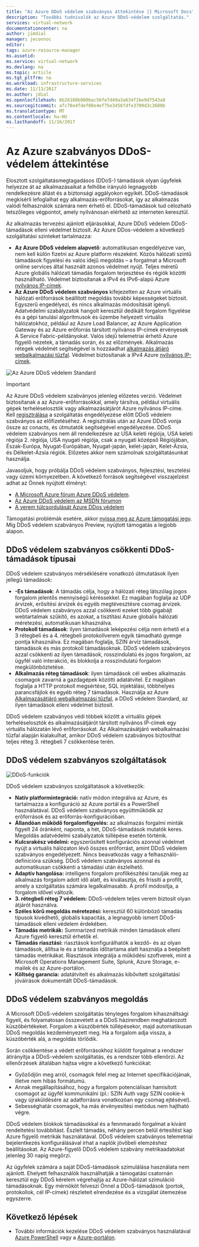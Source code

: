 ```yaml
---
title: "Az Azure DDoS védelem szabványos áttekintése |} Microsoft Docs"
description: "További tudnivalók az Azure DDoS-védelem szolgáltatás."
services: virtual-network
documentationcenter: na
author: jimdial
manager: jeconnoc
editor: 
tags: azure-resource-manager
ms.assetid: 
ms.service: virtual-network
ms.devlang: na
ms.topic: article
ms.tgt_pltfrm: na
ms.workload: infrastructure-services
ms.date: 11/13/2017
ms.author: jdial
ms.openlocfilehash: 6b26108b000bac56fe7d49a3a634f2be9d7543a8
ms.sourcegitcommit: afc78e4fdef08e4ef75e3456fdfe3709d3c3680b
ms.translationtype: MT
ms.contentlocale: hu-HU
ms.lasthandoff: 11/16/2017
---
```

# <a name="azure-ddos-protection-standard-overview"></a>Az Azure szabványos DDoS-védelem áttekintése

Elosztott szolgáltatásmegtagadásos (DDoS-) támadások olyan ügyfelek helyezze át az alkalmazásaikat a felhőbe irányuló legnagyobb rendelkezésre állást és a biztonsági aggályokon egyikét. DDoS-támadások megkísérli lefoglalhat egy alkalmazás-erőforrásokat, így az alkalmazás valódi felhasználók számára nem érhető el. DDoS-támadások tud célozható tetszőleges végpontot, amely nyilvánosan elérhető az interneten keresztül.

Az alkalmazás tervezési ajánlott eljárásokkal, Azure DDoS védelem DDoS-támadások elleni védelmet biztosít. Az Azure DDos-védelem a következő szolgáltatási szinteket tartalmazza: 

- **Az Azure DDoS védelem alapvető**: automatikusan engedélyezve van, nem kell külön fizetni az Azure platform részeként. Közös hálózati szintű támadások figyelési és valós idejű megoldás – a forgalmat a Microsoft online services által használt azonos védelmet nyújt. Teljes méretű Azure globális hálózati támadás forgalom terjesztése és régiók közötti használható. Védelmet biztosítanak a IPv4 és IPv6-alapú Azure [nyilvános IP-címek](virtual-network-public-ip-address.md).
- **Az Azure DDoS védelem szabványos** kifejezetten az Azure virtuális hálózati erőforrások beállított megoldás további képességeket biztosít. Egyszerű engedélyezi, és nincs alkalmazás módosítását igényli. Adatvédelmi szabályzatok hangolt keresztül dedikált forgalom figyelése és a gépi tanulási algoritmusok és üzembe helyezett virtuális hálózatokhoz, például az Azure Load Balancer, az Azure Application Gateway és az Azure erőforrás társított nyilvános IP-címek érvényesek A Service Fabric-példányokat. Valós idejű telemetriai érhető Azure figyelő nézetek, a támadás során, és az előzmények. Alkalmazás rétegek védelmét segítségével is hozzáadhat [alkalmazás átjáró webalkalmazási tűzfal](https://azure.microsoft.com/services/application-gateway). Védelmet biztosítanak a IPv4 Azure [nyilvános IP-címek](virtual-network-public-ip-address.md). 

![Az Azure DDoS védelem Standard](./media/ddos-protection-overview/ddos-protection-overview-fig2.png)

> [!IMPORTANT]
> Az Azure DDoS védelem szabványos jelenleg előzetes verzió. Védelmet biztosítanak a az Azure-erőforrásokkal, amely társítva, például virtuális gépek terheléselosztók vagy alkalmazásátjárót Azure nyilvános IP-címe. Kell [regisztrálása](http://aka.ms/ddosprotection) a szolgáltatás engedélyezése előtt DDoS védelem szabványos az előfizetéséhez. A regisztrálás után az Azure DDoS vonja össze az conacts, és útmutatók segítségével engedélyezése. DDoS védelem szabványos nem áll rendelkezésre az USA keleti régiója, USA keleti régiója 2. régiója, USA nyugati régiója, csak a nyugati középső Régiójában, Észak-Európa, Nyugat-Európában, Nyugat-japán, kelet-japán, Kelet-Ázsia, és Délkelet-Ázsia régiók. Előzetes akkor nem számolnak szolgáltatásunkat használja.

Javasoljuk, hogy próbálja DDoS védelem szabványos, fejlesztési, tesztelési vagy üzemi környezetben. A következő források segítségével visszajelzést adhat az Önnek nyújtott élményt:
- [A Microsoft Azure fórum Azure DDoS védelem](https://feedback.azure.com/forums/905032-azure-ddos-protection). 
- [Az Azure DDoS védelem az MSDN fórumon](https://social.msdn.microsoft.com/forums/azure/en-US/home?forum=azureddosprotection)
- [A verem túlcsordulását Azure DDos védelem](https://stackoverflow.com/tags/azure-ddos/info)

Támogatási problémák esetére, akkor [nyissa meg az Azure támogatási jegy](../azure-supportability/how-to-create-azure-support-request.md). Míg DDoS védelem szabványos Preview, nyújtott támogatás a legjobb alapon.

## <a name="types-of-ddos-attacks-that-ddos-protection-standard-mitigates"></a>DDoS védelem szabványos csökkenti DDoS-támadások típusai

DDoS védelem szabványos mérséklésére vonatkozó útmutatások ilyen jellegű támadások:

- **-Es támadások**: A támadás célja, hogy a hálózati réteg látszólag jogos forgalom jelentős mennyiségű kéréssekkel. Ez magában foglalja az UDP árvizek, erősítési árvizek és egyéb megtévesztésre csomag árvizek. DDoS védelem szabványos azzal csökkenti ezeket több gigabájt webtartalmak szűkítő, és azokat, a tisztítási Azure globális hálózati méretezési, automatikusan kihasználva. 
- **Protokoll támadások**: ilyen támadások leképezési célja nem érhető el a 3 rétegbeli és a 4. rétegbeli protokollverem egyik támadható gyenge pontja kihasználva. Ez magában foglalja, SZIN árvíz támadások, támadások és más protokoll támadásoknak. DDoS védelem szabványos azzal csökkenti az ilyen támadások, rosszindulatú és jogos forgalom, az ügyfél való interakció, és blokkolja a rosszindulatú forgalom megkülönböztetése. 
- **Alkalmazás réteg támadások**: ilyen támadások cél webes alkalmazás csomagok zavarná a gazdagépek közötti adatátvitel. Ez magában foglalja a HTTP protokoll megsértése, SQL injektálási, többhelyes parancsfájlok és egyéb réteg 7 támadások. Használja az Azure [Alkalmazásátjáró webalkalmazási tűzfal](../application-gateway/application-gateway-web-application-firewall-overview.md?toc=%2fazure%2fvirtual-network%2ftoc.json), a DDoS védelem Standard, az ilyen támadások elleni védelmet biztosít. 

DDoS védelem szabványos védi többek között a virtuális gépek terheléselosztók és alkalmazásátjárót társított nyilvános IP-címek egy virtuális hálózatán lévő erőforrásokat. Az Alkalmazásátjáró webalkalmazási tűzfal alapján kialakulhat, amikor DDoS védelem szabványos biztosíthat teljes réteg 3. rétegbeli 7 csökkentése terén.

## <a name="ddos-protection-standard-features"></a>DDoS védelem szabványos szolgáltatások

![DDoS-funkciók](./media/ddos-protection-overview/ddos-overview-fig1.png)

DDoS védelem szabványos szolgáltatások a következők: 

- **Natív platformintegráció:** natív módon integrálva az Azure, és tartalmazza a konfiguráció az Azure portál és a PowerShell használatával. DDoS védelem szabványos együttműködik az erőforrások és az erőforrás-konfigurációban.
- **Állandóan működő forgalomfigyelés:** az alkalmazás forgalmi minták figyelt 24 óránként, naponta, a hét, DDoS-támadások mutatók keres. Megoldás adatvédelmi szabályzatok túllépése esetén történik.
- **Kulcsrakész védelmi:** egyszerűsített konfigurációs azonnal védelmet nyújt a virtuális hálózaton lévő összes erőforrást, amint DDoS védelem szabványos engedélyezett. Nincs beavatkozás vagy a felhasználó-definícióra szükség. DDoS védelem szabványos azonnal és automatikusan csökkenti a támadási után észlelhető.
- **Adaptív hangolása:** intelligens forgalom profilkészítési tanulják meg az alkalmazás forgalom adott idő alatt, és kiválasztja, és frissíti a profilt, amely a szolgáltatás számára legalkalmasabb. A profil módosítja, a forgalom idővel változik.
- **3. rétegbeli réteg 7 védelem:** DDoS-védelem teljes verem biztosít olyan átjárót használva.
- **Széles körű megoldás méretezési:** keresztül 60 különböző támadás típusok kivédhető, globális kapacitás, a legnagyobb ismert DDoS-támadások elleni védelem érdekében. 
- **Támadás metrikák:** Summarized metrikák minden támadások elleni Azure figyelő keresztül érhetők el.
- **Támadás riasztási:** riasztások konfigurálhatók a kezdő- és az olyan támadások, állítsa le és a támadás időtartama alatt használja a beépített támadás metrikákat. Riasztások integrálja a működési szoftverek, mint a Microsoft Operations Management Suite, Splunk, Azure Storage, e-mailek és az Azure-portálon.
- **Költség garancia:** adatátvitelt és alkalmazás kibővített szolgáltatási jóváírások dokumentált DDoS-támadások.

## <a name="ddos-protection-standard-mitigation"></a>DDoS védelem szabványos megoldás

A Microsoft DDoS-védelem szolgáltatás tényleges forgalom kihasználtsági figyeli, és folyamatosan összevetett a a DDoS házirendben meghatározott küszöbértékeket. Forgalom a küszöbérték túllépésekor, majd automatikusan DDoS megoldás kezdeményezett meg. Ha a forgalom adja vissza, a küszöbérték alá, a megoldás törlődik.

Során csökkentése a védett erőforrásokhoz küldött forgalmat a rendszer átirányítja a DDoS-védelem szolgáltatás, és a rendszer több ellenőrzi. Az ellenőrzések általában hajtsa végre a következő funkciókat:

- Győződjön meg arról, csomagok felel meg az Internet specifikációjának, illetve nem hibás formátumú.
- Annak megállapításához, hogy a forgalom potenciálisan hamisított csomagot az ügyfél kommunikálni (pl.: SZIN Auth vagy SZIN cookie-k vagy újraküldésére az adatforrásra vonatkozóan egy csomag ejtésével).
- Sebességhatár csomagok, ha más érvényesítési metódus nem hajtható végre.

DDoS védelem blokkok támadásokkal és a fennmaradó forgalmat a kívánt rendeltetési továbbítást. Észlelt támadás, néhány percen belül értesítést kap Azure figyelő metrikák használatával. DDoS védelem szabványos telemetriai bejelentkezés konfigurálásával írhat a naplók jövőbeli elemzéshez beállításokat. Az Azure-figyelő DDoS védelem szabvány metrikaadatokat jelenleg 30 napig megőrzi.

Az ügyfelek számára a saját DDoS-támadások szimulálása használata nem ajánlott. Ehelyett felhasználók használhatják a támogatási csatornán keresztül egy DDoS kérelem végrehajtja az Azure-hálózat szimuláció támadásoknak. Egy mérnököt felveszi Önnel a DDoS-támadások (portok, protokollok, cél IP-címek) részleteit elrendezése és a vizsgálat ütemezése egyszerre.

## <a name="next-steps"></a>Következő lépések

- További információk kezelése DDoS védelem szabványos használatával [Azure PowerShell](ddos-protection-manage-ps.md) vagy a [Azure-portálon](ddos-protection-manage-portal.md).
